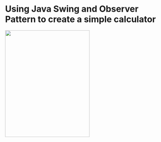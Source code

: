 # Using Java Swing and Observer Pattern to create a simple calculator

<div align="left">
    <img src="https://i.ibb.co/wKqTWtq/img.png" style=" width:275px ; height:350px " />
</div>
